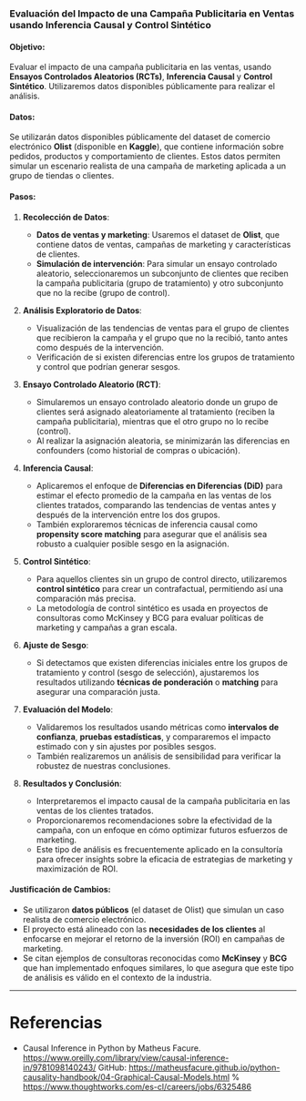
### **Evaluación del Impacto de una Campaña Publicitaria en Ventas usando Inferencia Causal y Control Sintético**

#### Objetivo:
Evaluar el impacto de una campaña publicitaria en las ventas, usando **Ensayos Controlados Aleatorios (RCTs)**, **Inferencia Causal** y **Control Sintético**. Utilizaremos datos disponibles públicamente para realizar el análisis.

#### Datos:
Se utilizarán datos disponibles públicamente del dataset de comercio electrónico **Olist** (disponible en **Kaggle**), que contiene información sobre pedidos, productos y comportamiento de clientes. Estos datos permiten simular un escenario realista de una campaña de marketing aplicada a un grupo de tiendas o clientes.

#### Pasos:

1. **Recolección de Datos**:
   - **Datos de ventas y marketing**: Usaremos el dataset de **Olist**, que contiene datos de ventas, campañas de marketing y características de clientes.
   - **Simulación de intervención**: Para simular un ensayo controlado aleatorio, seleccionaremos un subconjunto de clientes que reciben la campaña publicitaria (grupo de tratamiento) y otro subconjunto que no la recibe (grupo de control).

2. **Análisis Exploratorio de Datos**:
   - Visualización de las tendencias de ventas para el grupo de clientes que recibieron la campaña y el grupo que no la recibió, tanto antes como después de la intervención.
   - Verificación de si existen diferencias entre los grupos de tratamiento y control que podrían generar sesgos.

3. **Ensayo Controlado Aleatorio (RCT)**:
   - Simularemos un ensayo controlado aleatorio donde un grupo de clientes será asignado aleatoriamente al tratamiento (reciben la campaña publicitaria), mientras que el otro grupo no lo recibe (control).
   - Al realizar la asignación aleatoria, se minimizarán las diferencias en confounders (como historial de compras o ubicación).

4. **Inferencia Causal**:
   - Aplicaremos el enfoque de **Diferencias en Diferencias (DiD)** para estimar el efecto promedio de la campaña en las ventas de los clientes tratados, comparando las tendencias de ventas antes y después de la intervención entre los dos grupos.
   - También exploraremos técnicas de inferencia causal como **propensity score matching** para asegurar que el análisis sea robusto a cualquier posible sesgo en la asignación.

5. **Control Sintético**:
   - Para aquellos clientes sin un grupo de control directo, utilizaremos **control sintético** para crear un contrafactual, permitiendo así una comparación más precisa.
   - La metodología de control sintético es usada en proyectos de consultoras como McKinsey y BCG para evaluar políticas de marketing y campañas a gran escala.

6. **Ajuste de Sesgo**:
   - Si detectamos que existen diferencias iniciales entre los grupos de tratamiento y control (sesgo de selección), ajustaremos los resultados utilizando **técnicas de ponderación** o **matching** para asegurar una comparación justa.

7. **Evaluación del Modelo**:
   - Validaremos los resultados usando métricas como **intervalos de confianza**, **pruebas estadísticas**, y compararemos el impacto estimado con y sin ajustes por posibles sesgos.
   - También realizaremos un análisis de sensibilidad para verificar la robustez de nuestras conclusiones.

8. **Resultados y Conclusión**:
   - Interpretaremos el impacto causal de la campaña publicitaria en las ventas de los clientes tratados.
   - Proporcionaremos recomendaciones sobre la efectividad de la campaña, con un enfoque en cómo optimizar futuros esfuerzos de marketing.
   - Este tipo de análisis es frecuentemente aplicado en la consultoría para ofrecer insights sobre la eficacia de estrategias de marketing y maximización de ROI.

#### Justificación de Cambios:
- Se utilizaron **datos públicos** (el dataset de Olist) que simulan un caso realista de comercio electrónico.
- El proyecto está alineado con las **necesidades de los clientes** al enfocarse en mejorar el retorno de la inversión (ROI) en campañas de marketing.
- Se citan ejemplos de consultoras reconocidas como **McKinsey** y **BCG** que han implementado enfoques similares, lo que asegura que este tipo de análisis es válido en el contexto de la industria.

---

# Referencias
- Causal Inference in Python by Matheus Facure. https://www.oreilly.com/library/view/causal-inference-in/9781098140243/
  GitHub: https://matheusfacure.github.io/python-causality-handbook/04-Graphical-Causal-Models.html
% https://www.thoughtworks.com/es-cl/careers/jobs/6325486
